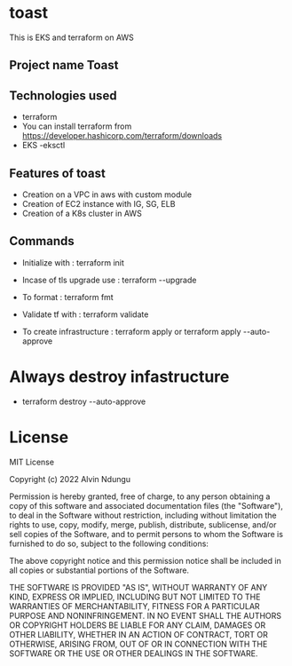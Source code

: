 # toast
This is EKS and terraform on AWS

## Project name Toast

## Technologies used
 - terraform
  - You can install terraform from https://developer.hashicorp.com/terraform/downloads
  - EKS
  -eksctl


## Features of toast
 - Creation on a VPC in aws with custom module 
 - Creation of EC2 instance with IG, SG, ELB
 - Creation of a K8s cluster in AWS

## Commands
 - Initialize with : terraform init
 - Incase of tls upgrade use : terraform --upgrade
 - To format : terraform fmt
 - Validate tf with : terraform validate

 - To create infrastructure : terraform apply or terraform apply --auto-approve

# Always destroy infastructure 
 - terraform destroy --auto-approve

# License
MIT License

Copyright (c) 2022 Alvin Ndungu

Permission is hereby granted, free of charge, to any person obtaining a copy of this software and associated documentation files (the "Software"), to deal in the Software without restriction, including without limitation the rights to use, copy, modify, merge, publish, distribute, sublicense, and/or sell copies of the Software, and to permit persons to whom the Software is furnished to do so, subject to the following conditions:

The above copyright notice and this permission notice shall be included in all copies or substantial portions of the Software.

THE SOFTWARE IS PROVIDED "AS IS", WITHOUT WARRANTY OF ANY KIND, EXPRESS OR IMPLIED, INCLUDING BUT NOT LIMITED TO THE WARRANTIES OF MERCHANTABILITY, FITNESS FOR A PARTICULAR PURPOSE AND NONINFRINGEMENT. IN NO EVENT SHALL THE AUTHORS OR COPYRIGHT HOLDERS BE LIABLE FOR ANY CLAIM, DAMAGES OR OTHER LIABILITY, WHETHER IN AN ACTION OF CONTRACT, TORT OR OTHERWISE, ARISING FROM, OUT OF OR IN CONNECTION WITH THE SOFTWARE OR THE USE OR OTHER DEALINGS IN THE SOFTWARE.
